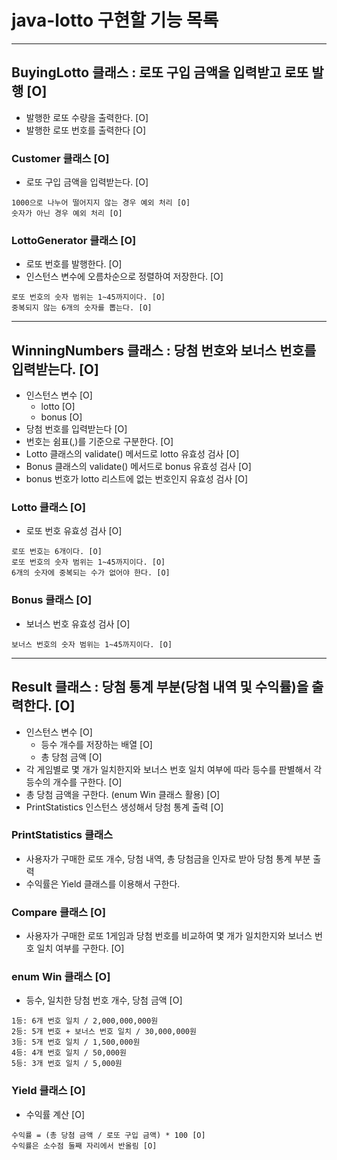 # java-lotto 구현할 기능 목록

<hr>

## BuyingLotto 클래스 : 로또 구입 금액을 입력받고 로또 발행 [O]
- 발행한 로또 수량을 출력한다. [O]
- 발행한 로또 번호를 출력한다 [O]
### Customer 클래스 [O]
- 로또 구입 금액을 입력받는다. [O]
```
1000으로 나누어 떨어지지 않는 경우 예외 처리 [O]
숫자가 아닌 경우 예외 처리 [O]
```
### LottoGenerator 클래스 [O]
- 로또 번호를 발행한다. [O]
- 인스턴스 변수에 오름차순으로 정렬하여 저장한다. [O]
```
로또 번호의 숫자 범위는 1~45까지이다. [O]
중복되지 않는 6개의 숫자를 뽑는다. [O]
```

<hr>

## WinningNumbers 클래스 : 당첨 번호와 보너스 번호를 입력받는다. [O]
- 인스턴스 변수 [O]
  - lotto [O]
  - bonus [O]
- 당첨 번호를 입력받는다 [O]
- 번호는 쉼표(,)를 기준으로 구분한다. [O]
- Lotto 클래스의 validate() 메서드로 lotto 유효성 검사 [O]
- Bonus 클래스의 validate() 메서드로 bonus 유효성 검사 [O]
- bonus 번호가 lotto 리스트에 없는 번호인지 유효성 검사 [O]

### Lotto 클래스 [O]
- 로또 번호 유효성 검사 [O]
```
로또 번호는 6개이다. [O]
로또 번호의 숫자 범위는 1~45까지이다. [O]
6개의 숫자에 중복되는 수가 없어야 한다. [O]
```

### Bonus 클래스 [O]
- 보너스 번호 유효성 검사 [O]
```
보너스 번호의 숫자 범위는 1~45까지이다. [O]
```
<hr>

## Result 클래스 : 당첨 통계 부분(당첨 내역 및 수익률)을 출력한다. [O]
- 인스턴스 변수 [O]
  - 등수 개수를 저장하는 배열 [O]
  - 총 당첨 금액 [O]
- 각 게임별로 몇 개가 일치한지와 보너스 번호 일치 여부에 따라 등수를 판별해서 각 등수의 개수를 구한다. [O]
- 총 당첨 금액을 구한다. (enum Win 클래스 활용) [O]
- PrintStatistics 인스턴스 생성해서 당첨 통계 출력 [O]

### PrintStatistics 클래스
- 사용자가 구매한 로또 개수, 당첨 내역, 총 당첨금을 인자로 받아 당첨 통계 부분 출력
- 수익률은 Yield 클래스를 이용해서 구한다.

### Compare 클래스 [O]
- 사용자가 구매한 로또 1게임과 당첨 번호를 비교하여 몇 개가 일치한지와 보너스 번호 일치 여부를 구한다. [O]

### enum Win 클래스 [O]
- 등수, 일치한 당첨 번호 개수, 당첨 금액 [O]
```
1등: 6개 번호 일치 / 2,000,000,000원
2등: 5개 번호 + 보너스 번호 일치 / 30,000,000원
3등: 5개 번호 일치 / 1,500,000원
4등: 4개 번호 일치 / 50,000원
5등: 3개 번호 일치 / 5,000원
```

### Yield 클래스 [O]
- 수익률 계산 [O]
```
수익률 = (총 당첨 금액 / 로또 구입 금액) * 100 [O]
수익률은 소수점 둘째 자리에서 반올림 [O]
```

